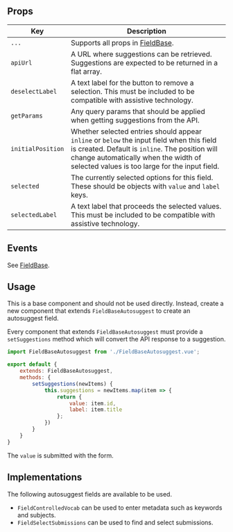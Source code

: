 ## Props

| Key | Description |
| --- | --- |
| `...` | Supports all props in [FieldBase](#/component/Form/fields/FieldBase). |
| `apiUrl` | A URL where suggestions can be retrieved. Suggestions are expected to be returned in a flat array. |
| `deselectLabel` | A text label for the button to remove a selection. This must be included to be compatible with assistive technology. |
| `getParams` | Any query params that should be applied when getting suggestions from the API. |
| `initialPosition` | Whether selected entries should appear `inline` or `below` the input field when this field is created. Default is `inline`. The position will change automatically when the width of selected values is too large for the input field. |
| `selected` | The currently selected options for this field. These should be objects with `value` and `label` keys. |
| `selectedLabel` | A text label that proceeds the selected values. This must be included to be compatible with assistive technology. |

## Events

See [FieldBase](#/component/Form/fields/FieldBase).

## Usage

This is a base component and should not be used directly. Instead, create a new component that extends `FieldBaseAutosuggest` to create an autosuggest field.

Every component that extends `FieldBaseAutosuggest` must provide a `setSuggestions` method which will convert the API response to a suggestion.

```js
import FieldBaseAutosuggest from './FieldBaseAutosuggest.vue';

export default {
	extends: FieldBaseAutosuggest,
	methods: {
		setSuggestions(newItems) {
			this.suggestions = newItems.map(item => {
				return {
					value: item.id,
					label: item.title
				};
			})
		}
	}
}
```

The `value` is submitted with the form.

## Implementations

The following autosuggest fields are available to be used.

- `FieldControlledVocab` can be used to enter metadata such as keywords and subjects.
- `FieldSelectSubmissions` can be used to find and select submissions.